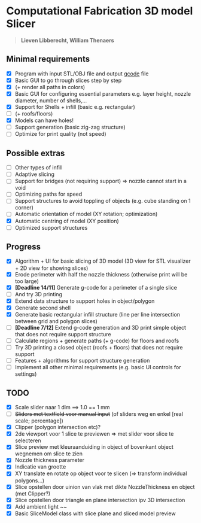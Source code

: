 # Computational Fabrication 3D model Slicer

> **Lieven Libberecht, William Thenaers**

## Minimal requirements

- [x] Program with input STL/OBJ file and output [gcode](https://reprap.org/wiki/G-code) file
- [x] Basic GUI to go through slices step by step 
- [x] (+ render all paths in colors)
- [x] Basic GUI for configuring essential parameters e.g. layer height, nozzle diameter, number of shells,…
- [x] Support for Shells + infill (basic e.g. rectangular) 
- [ ] (+ roofs/floors)
- [x] Models can have holes!
- [ ] Support generation (basic zig-zag structure)
- [ ] Optimize for print quality (not speed)

## Possible extras
- [ ] Other types of infill
- [ ] Adaptive slicing
- [ ] Support for bridges (not requiring support) => nozzle cannot start in a void
- [ ] Optimizing paths for speed
- [ ] Support structures to avoid toppling of objects (e.g. cube standing on 1 corner)
- [ ] Automatic orientation of model (XY rotation; optimization)
- [x] Automatic centring of model (XY position)
- [ ] Optimized support structures

## Progress

- [x] Algorithm + UI for basic slicing of 3D model (3D view for STL visualizer + 2D view for 
  showing slices)
- [x] Erode perimeter with half the nozzle thickness (otherwise print will be too large)
- [x] **[Deadline 14/11]** Generate g-code for a perimeter of a single slice 
- [ ] And try 3D printing
- [x] Extend data structure to support holes in object/polygon
- [x] Generate second shell
- [x] Generate basic rectangular infill structure (line per line intersection between grid and
  polygon slices)
- [ ] **[Deadline 7/12]** Extend g-code generation and 3D print simple object that does not require support 
  structure
- [ ] Calculate regions + generate paths (+ g-code) for floors and roofs
- [ ] Try 3D printing a closed object (roofs + floors) that does not require support
- [ ] Features + algorithms for support structure generation
- [ ] Implement all other minimal requirements (e.g. basic UI controls for settings)

## TODO

- [x] Scale slider naar 1 dim ==> 1.0 == 1 mm
- [ ] ~~Sliders met textfield voor manual input~~ (of sliders weg en enkel [real scale; percentage])
- [x] Clipper (polygon intersection etc)?
- [x] 2de viewport voor 1 slice te previewen => met slider voor slice te selecteren
- [x] Slice preview met kleuraanduiding in object of bovenkant object wegnemen om slice te zien
- [x] Nozzle thickness parameter
- [x] Indicatie van grootte
- [x] XY translate en rotate op object voor te slicen (=> transform individual polygons...)
- [x] Slice opstellen door uinion van vlak met dikte NozzleThickness en object (met Clipper?)
- [x] Slice opstellen door triangle en plane intersection ipv 3D intersection
- [x] Add ambient light ~~
- [x] Basic SliceModel class with slice plane and sliced model preview
